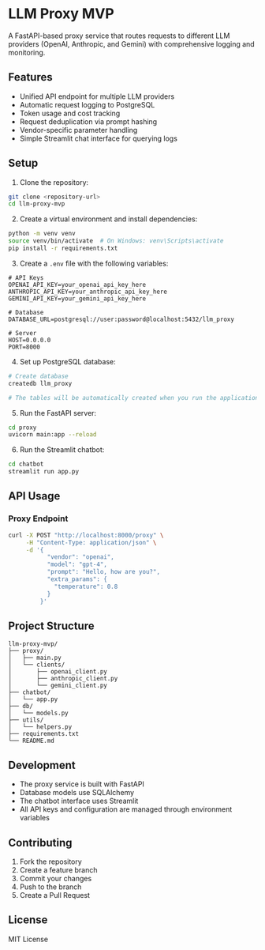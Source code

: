 # LLM Proxy MVP

A FastAPI-based proxy service that routes requests to different LLM providers (OpenAI, Anthropic, and Gemini) with comprehensive logging and monitoring.

## Features

- Unified API endpoint for multiple LLM providers
- Automatic request logging to PostgreSQL
- Token usage and cost tracking
- Request deduplication via prompt hashing
- Vendor-specific parameter handling
- Simple Streamlit chat interface for querying logs

## Setup

1. Clone the repository:
```bash
git clone <repository-url>
cd llm-proxy-mvp
```

2. Create a virtual environment and install dependencies:
```bash
python -m venv venv
source venv/bin/activate  # On Windows: venv\Scripts\activate
pip install -r requirements.txt
```

3. Create a `.env` file with the following variables:
```
# API Keys
OPENAI_API_KEY=your_openai_api_key_here
ANTHROPIC_API_KEY=your_anthropic_api_key_here
GEMINI_API_KEY=your_gemini_api_key_here

# Database
DATABASE_URL=postgresql://user:password@localhost:5432/llm_proxy

# Server
HOST=0.0.0.0
PORT=8000
```

4. Set up PostgreSQL database:
```bash
# Create database
createdb llm_proxy

# The tables will be automatically created when you run the application
```

5. Run the FastAPI server:
```bash
cd proxy
uvicorn main:app --reload
```

6. Run the Streamlit chatbot:
```bash
cd chatbot
streamlit run app.py
```

## API Usage

### Proxy Endpoint

```bash
curl -X POST "http://localhost:8000/proxy" \
     -H "Content-Type: application/json" \
     -d '{
           "vendor": "openai",
           "model": "gpt-4",
           "prompt": "Hello, how are you?",
           "extra_params": {
             "temperature": 0.8
           }
         }'
```

## Project Structure

```
llm-proxy-mvp/
├── proxy/
│   ├── main.py
│   └── clients/
│       ├── openai_client.py
│       ├── anthropic_client.py
│       └── gemini_client.py
├── chatbot/
│   └── app.py
├── db/
│   └── models.py
├── utils/
│   └── helpers.py
├── requirements.txt
└── README.md
```

## Development

- The proxy service is built with FastAPI
- Database models use SQLAlchemy
- The chatbot interface uses Streamlit
- All API keys and configuration are managed through environment variables

## Contributing

1. Fork the repository
2. Create a feature branch
3. Commit your changes
4. Push to the branch
5. Create a Pull Request

## License

MIT License
